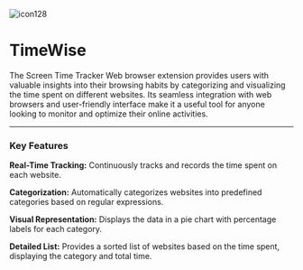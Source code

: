 ![icon128](https://github.com/an-kit13/TimeWise/assets/161969695/43e3c5d6-9b96-4bd7-a071-cf6b3effa562)

<h1>TimeWise</h1>


The Screen Time Tracker Web browser extension provides users with valuable insights into their browsing habits by categorizing and visualizing the time spent on different websites. Its seamless integration with web browsers and user-friendly interface make it a useful tool for anyone looking to monitor and optimize their online activities.
<hr>

<h3>Key Features</h3>

**Real-Time Tracking:** Continuously tracks and records the time spent on each website.

**Categorization:** Automatically categorizes websites into predefined categories based on regular expressions.

**Visual Representation:** Displays the data in a pie chart with percentage labels for each category.

**Detailed List:** Provides a sorted list of websites based on the time spent, displaying the category and total time.
